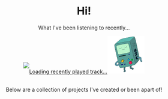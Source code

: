 <div align="center">
  <h1>Hi!</h1>
  <p>What I've been listening to recently...</p>
  <a href="https://jackson-spotify.vercel.app/link"><img height="100" width="300" src="https://jackson-spotify.vercel.app/svg" alt="Loading recently played track..." style="line-height: 50px; text-align: center;"/></a><img src="bmo-200.gif" height="100" width="100" />
  <p>Below are a collection of projects I've created or been apart of!</p>
</div>

